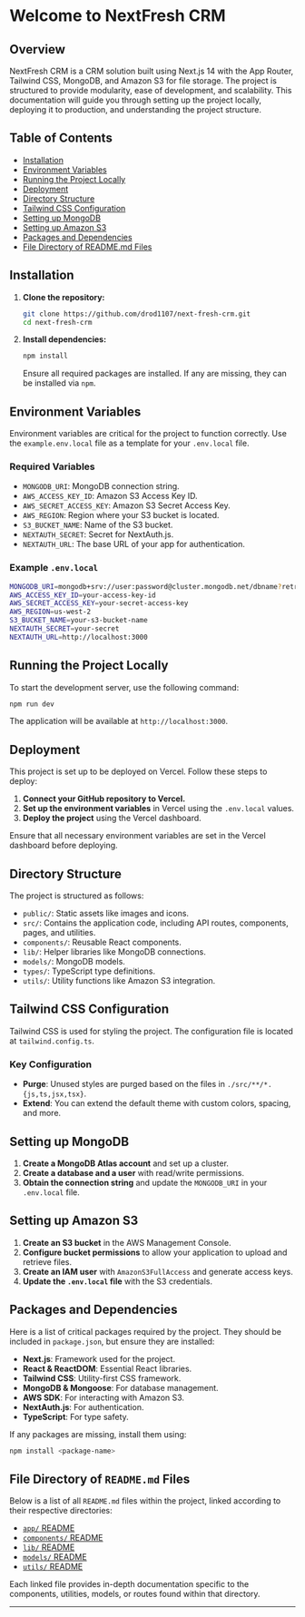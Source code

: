 # Welcome to NextFresh CRM

## Overview

NextFresh CRM is a CRM solution built using Next.js 14 with the App Router, Tailwind CSS, MongoDB, and Amazon S3 for file storage. The project is structured to provide modularity, ease of development, and scalability. This documentation will guide you through setting up the project locally, deploying it to production, and understanding the project structure.

## Table of Contents

- [Installation](#installation)
- [Environment Variables](#environment-variables)
- [Running the Project Locally](#running-the-project-locally)
- [Deployment](#deployment)
- [Directory Structure](#directory-structure)
- [Tailwind CSS Configuration](#tailwind-css-configuration)
- [Setting up MongoDB](#setting-up-mongodb)
- [Setting up Amazon S3](#setting-up-amazon-s3)
- [Packages and Dependencies](#packages-and-dependencies)
- [File Directory of README.md Files](#file-directory-of-readmemd-files)

## Installation

1. **Clone the repository:**

   ```bash
   git clone https://github.com/drod1107/next-fresh-crm.git
   cd next-fresh-crm
   ```

2. **Install dependencies:**

   ```bash
   npm install
   ```

   Ensure all required packages are installed. If any are missing, they can be installed via `npm`.

## Environment Variables

Environment variables are critical for the project to function correctly. Use the `example.env.local` file as a template for your `.env.local` file.

### Required Variables

- `MONGODB_URI`: MongoDB connection string.
- `AWS_ACCESS_KEY_ID`: Amazon S3 Access Key ID.
- `AWS_SECRET_ACCESS_KEY`: Amazon S3 Secret Access Key.
- `AWS_REGION`: Region where your S3 bucket is located.
- `S3_BUCKET_NAME`: Name of the S3 bucket.
- `NEXTAUTH_SECRET`: Secret for NextAuth.js.
- `NEXTAUTH_URL`: The base URL of your app for authentication.

### Example `.env.local`

```bash
MONGODB_URI=mongodb+srv://user:password@cluster.mongodb.net/dbname?retryWrites=true&w=majority
AWS_ACCESS_KEY_ID=your-access-key-id
AWS_SECRET_ACCESS_KEY=your-secret-access-key
AWS_REGION=us-west-2
S3_BUCKET_NAME=your-s3-bucket-name
NEXTAUTH_SECRET=your-secret
NEXTAUTH_URL=http://localhost:3000
```

## Running the Project Locally

To start the development server, use the following command:

```bash
npm run dev
```

The application will be available at `http://localhost:3000`.

## Deployment

This project is set up to be deployed on Vercel. Follow these steps to deploy:

1. **Connect your GitHub repository to Vercel.**
2. **Set up the environment variables** in Vercel using the `.env.local` values.
3. **Deploy the project** using the Vercel dashboard.

Ensure that all necessary environment variables are set in the Vercel dashboard before deploying.

## Directory Structure

The project is structured as follows:

- `public/`: Static assets like images and icons.
- `src/`: Contains the application code, including API routes, components, pages, and utilities.
- `components/`: Reusable React components.
- `lib/`: Helper libraries like MongoDB connections.
- `models/`: MongoDB models.
- `types/`: TypeScript type definitions.
- `utils/`: Utility functions like Amazon S3 integration.

## Tailwind CSS Configuration

Tailwind CSS is used for styling the project. The configuration file is located at `tailwind.config.ts`.

### Key Configuration

- **Purge**: Unused styles are purged based on the files in `./src/**/*.{js,ts,jsx,tsx}`.
- **Extend**: You can extend the default theme with custom colors, spacing, and more.

## Setting up MongoDB

1. **Create a MongoDB Atlas account** and set up a cluster.
2. **Create a database and a user** with read/write permissions.
3. **Obtain the connection string** and update the `MONGODB_URI` in your `.env.local` file.

## Setting up Amazon S3

1. **Create an S3 bucket** in the AWS Management Console.
2. **Configure bucket permissions** to allow your application to upload and retrieve files.
3. **Create an IAM user** with `AmazonS3FullAccess` and generate access keys.
4. **Update the `.env.local` file** with the S3 credentials.

## Packages and Dependencies

Here is a list of critical packages required by the project. They should be included in `package.json`, but ensure they are installed:

- **Next.js**: Framework used for the project.
- **React & ReactDOM**: Essential React libraries.
- **Tailwind CSS**: Utility-first CSS framework.
- **MongoDB & Mongoose**: For database management.
- **AWS SDK**: For interacting with Amazon S3.
- **NextAuth.js**: For authentication.
- **TypeScript**: For type safety.

If any packages are missing, install them using:

```bash
npm install <package-name>
```

## File Directory of `README.md` Files

Below is a list of all `README.md` files within the project, linked according to their respective directories:

- [`app/` README](src/app/README.md)
- [`components/` README](src/components/README.md)
- [`lib/` README](src/lib/README.md)
- [`models/` README](src/models/README.md)
- [`utils/` README](src/utils/README.md)

Each linked file provides in-depth documentation specific to the components, utilities, models, or routes found within that directory.

---
